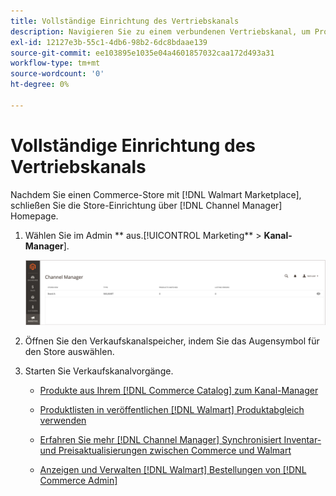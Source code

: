 ```yaml
---
title: Vollständige Einrichtung des Vertriebskanals
description: Navigieren Sie zu einem verbundenen Vertriebskanal, um Produktlisten, Inventar- und Preisaktualisierungen anzuzeigen und zu verwalten und Bestellungen zu verfolgen.
exl-id: 12127e3b-55c1-4db6-98b2-6dc8bdaae139
source-git-commit: ee103895e1035e04a4601857032caa172d493a31
workflow-type: tm+mt
source-wordcount: '0'
ht-degree: 0%

---
```


# Vollständige Einrichtung des Vertriebskanals

Nachdem Sie einen Commerce-Store mit [!DNL Walmart Marketplace], schließen Sie die Store-Einrichtung über [!DNL Channel Manager] Homepage.

1. Wählen Sie im Admin ** aus.[!UICONTROL Marketing** > **Kanal-Manager**].

   ![Verwalten von Kanal-Manager-Stores](assets/channel-manager-setup-first-store.png)

1. Öffnen Sie den Verkaufskanalspeicher, indem Sie das Augensymbol für den Store auswählen.

1. Starten Sie Verkaufskanalvorgänge.

   - [Produkte aus Ihrem [!DNL Commerce Catalog] zum Kanal-Manager](add-products-to-channel-store.md)

   - [Produktlisten in veröffentlichen [!DNL Walmart] Produktabgleich verwenden](publish-listings-to-marketplace.md)

   - [Erfahren Sie mehr [!DNL Channel Manager] Synchronisiert Inventar- und Preisaktualisierungen zwischen Commerce und Walmart](inventory-and-price-updates.md)

   - [Anzeigen und Verwalten [!DNL Walmart] Bestellungen von [!DNL Commerce Admin]](manage-orders.md)
